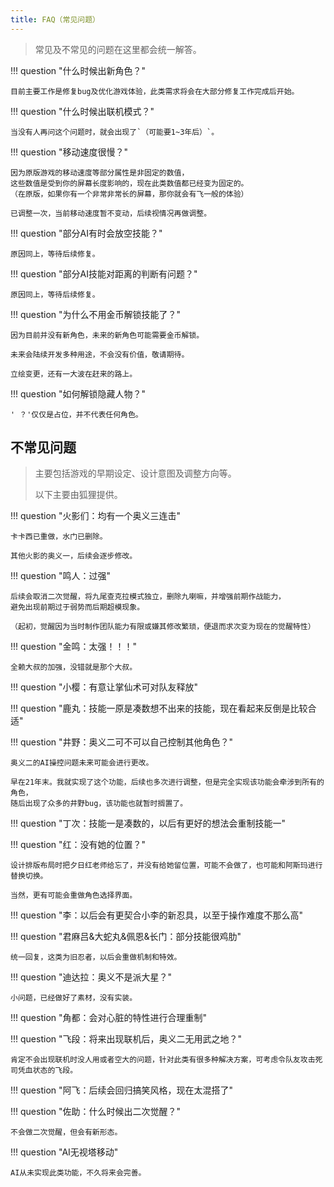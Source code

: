 ```yaml
---
title: FAQ（常见问题）
---
```


> 常见及不常见的问题在这里都会统一解答。

!!! question "什么时候出新角色？"

    目前主要工作是修复bug及优化游戏体验，此类需求将会在大部分修复工作完成后开始。

!!! question "什么时候出联机模式？"

    当没有人再问这个问题时，就会出现了`（可能要1~3年后）`。

!!! question "移动速度很慢？"

    因为原版游戏的移动速度等部分属性是非固定的数值，
    这些数值是受到你的屏幕长度影响的，现在此类数值都已经变为固定的。
    （在原版，如果你有一个非常非常长的屏幕，那你就会有飞一般的体验）

    已调整一次，当前移动速度暂不变动，后续视情况再做调整。

!!! question "部分AI有时会放空技能？"

    原因同上，等待后续修复。

!!! question "部分AI技能对距离的判断有问题？"

    原因同上，等待后续修复。

!!! question "为什么不用金币解锁技能了？"

    因为目前并没有新角色，未来的新角色可能需要金币解锁。

    未来会陆续开发多种用途，不会没有价值，敬请期待。

    立绘变更，还有一大波在赶来的路上。

!!! question "如何解锁隐藏人物？"

    ' ？'仅仅是占位，并不代表任何角色。

## 不常见问题

> 主要包括游戏的早期设定、设计意图及调整方向等。
>
> 以下主要由狐狸提供。

!!! question "火影们：均有一个奥义三连击"

    卡卡西已重做，水门已删除。

    其他火影的奥义一，后续会逐步修改。

!!! question "鸣人：过强"

    后续会取消二次觉醒，将九尾查克拉模式独立，删除九喇嘛，并增强前期作战能力，
    避免出现前期过于弱势而后期超模现象。

    （起初，觉醒因为当时制作团队能力有限或嫌其修改繁琐，便退而求次变为现在的觉醒特性）

!!! question "金鸣：太强！！！"

    全赖大叔的加强，没错就是那个大叔。

!!! question "小樱：有意让掌仙术可对队友释放"

!!! question "鹿丸：技能一原是凑数想不出来的技能，现在看起来反倒是比较合适"

!!! question "井野：奥义二可不可以自己控制其他角色？"

    奥义二的AI操控问题未来可能会进行更改。

    早在21年末。我就实现了这个功能，后续也多次进行调整，但是完全实现该功能会牵涉到所有的角色，
    随后出现了众多的井野bug，该功能也就暂时搁置了。

!!! question "丁次：技能一是凑数的，以后有更好的想法会重制技能一"

!!! question "红：没有她的位置？"

    设计排版布局时把夕日红老师给忘了，并没有给她留位置，可能不会做了，也可能和阿斯玛进行替换切换。

    当然，更有可能会重做角色选择界面。

!!! question "李：以后会有更契合小李的新忍具，以至于操作难度不那么高"

!!! question "君麻吕&大蛇丸&佩恩&长门：部分技能很鸡肋"

    统一回复，这类为旧忍者，以后会重做机制和特效。

!!! question "迪达拉：奥义不是派大星？"

    小问题，已经做好了素材，没有实装。

!!! question "角都：会对心脏的特性进行合理重制"

!!! question "飞段：将来出现联机后，奥义二无用武之地？"

    肯定不会出现联机时没人用或者空大的问题，针对此类有很多种解决方案，可考虑令队友攻击死司凭血状态的飞段。

!!! question "阿飞：后续会回归搞笑风格，现在太混搭了"

!!! question "佐助：什么时候出二次觉醒？"

    不会做二次觉醒，但会有新形态。

!!! question "AI无视塔移动"

    AI从未实现此类功能，不久将来会完善。
